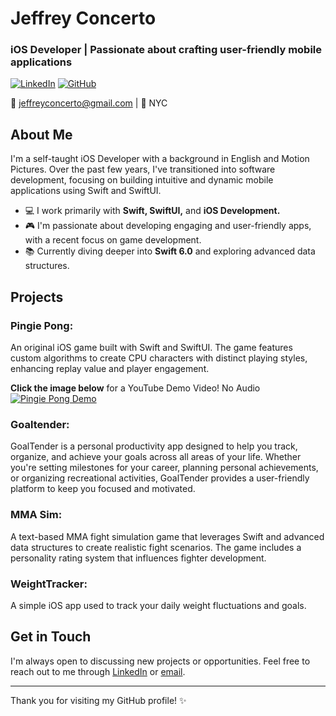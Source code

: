 # Jeffrey Concerto

### iOS Developer | Passionate about crafting user-friendly mobile applications

[![LinkedIn](https://img.shields.io/badge/LinkedIn-blue?logo=linkedin&style=for-the-badge)](https://www.linkedin.com/in/jeffrey-concerto-908b80324)
[![GitHub](https://img.shields.io/badge/GitHub-black?logo=github&style=for-the-badge)](https://github.com/JeffConcerto)

📧 jeffreyconcerto@gmail.com | 📍  NYC

## About Me

I'm a self-taught iOS Developer with a background in English and Motion Pictures. Over the past few years, I've transitioned into software development, focusing on building intuitive and dynamic mobile applications using Swift and SwiftUI.

- 💻 I work primarily with **Swift, SwiftUI,** and **iOS Development.**
- 🎮 I'm passionate about developing engaging and user-friendly apps, with a recent focus on game development.
- 📚 Currently diving deeper into **Swift 6.0** and exploring advanced data structures.

## Projects

### Pingie Pong:
An original iOS game built with Swift and SwiftUI. The game features custom algorithms to create CPU characters with distinct playing styles, enhancing replay value and player engagement.

**Click the image below** for a YouTube Demo Video! No Audio
[![Pingie Pong Demo](https://img.youtube.com/vi/ati6nTmnw98/maxresdefault.jpg)](https://youtu.be/ati6nTmnw98)

### Goaltender:
GoalTender is a personal productivity app designed to help you track, organize, and achieve your goals across all areas of your life. Whether you're setting milestones for your career, planning personal achievements, or organizing recreational activities, GoalTender provides a user-friendly platform to keep you focused and motivated.

### MMA Sim:
A text-based MMA fight simulation game that leverages Swift and advanced data structures to create realistic fight scenarios. The game includes a personality rating system that influences fighter development.

### WeightTracker:
A simple iOS app used to track your daily weight fluctuations and goals.

## Get in Touch

I'm always open to discussing new projects or opportunities. Feel free to reach out to me through [LinkedIn](https://www.linkedin.com/in/jeffrey-concerto-908b80324) or [email](mailto:jeffreyconcerto@gmail.com).

---

Thank you for visiting my GitHub profile! ✨
